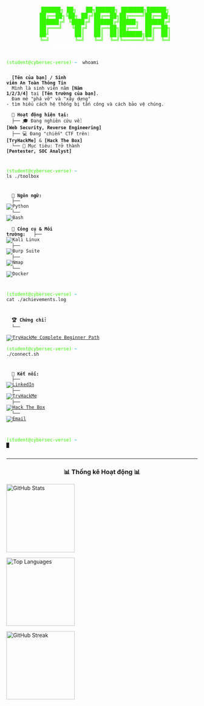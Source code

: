 <div align="center">
<pre style="font-family: 'Fira Code', 'Consolas', monospace; color: #36F700; border: none; background: none;">
  ██████╗ ██╗   ██╗██████╗ ███████╗██████╗
  ██╔══██╗╚██╗ ██╔╝██╔══██╗██╔════╝██╔══██╗
  ██████╔╝ ╚████╔╝ ██████╔╝█████╗  ██████╔╝
  ██╔═══╝   ╚██╔╝  ██╔══██╗██╔══╝  ██╔══██╗
  ██╝        ██║   ██║  ██║███████╗██║  ██║
  ╚═╝        ╚═╝   ╚═╝  ╚═╝╚══════╝╚═╝  ╚═╝
  <span style="color: #ffffff;">CYBERSECURITY STUDENT & CTF PLAYER</span>
</pre>
</div>

<div align="left" style="font-family: 'Fira Code', 'Consolas', monospace;">
<pre><code>
<span style="color: #36F700;">(student@cybersec-verse)</span><span style="color: #ffffff;">:</span><span style="color: #00A9E0;">~</span><span style="color: #ffffff;">$</span> whoami

<span style="color: #ffffff;">></span> <b>[Tên của bạn] / Sinh viên An Toàn Thông Tin</b>
<span style="color: #ffffff;">></span> 
<span style="color: #ffffff;">></span> Mình là sinh viên năm <b>[Năm 1/2/3/4]</b> tại <b>[Tên trường của bạn]</b>.
<span style="color: #ffffff;">></span> Đam mê "phá vỡ" và "xây dựng" - tìm hiểu cách hệ thống bị tấn công và cách bảo vệ chúng.
<span style="color: #ffffff;">></span> 
<span style="color: #ffffff;">></span> <b> Hoạt động hiện tại:</b>
<span style="color: #ffffff;">></span>   ├── 🎓 Đang nghiên cứu về: <b>[Web Security, Reverse Engineering]</b>
<span style="color: #ffffff;">></span>   ├── 💻 Đang "chiến" CTF trên: <b>[TryHackMe]</b> & <b>[Hack The Box]</b>
<span style="color: #ffffff;">></span>   └── 🎯 Mục tiêu: Trở thành <b>[Pentester, SOC Analyst]</b>


<span style="color: #36F700;">(student@cybersec-verse)</span><span style="color: #ffffff;">:</span><span style="color: #00A9E0;">~</span><span style="color: #ffffff;">$</span> ls ./toolbox

<span style="color: #ffffff;">></span> <b> Ngôn ngữ:</b>
<span style="color: #ffffff;">></span>   ├── <img src="https://img.shields.io/badge/Python-3776AB?style=flat-square&logo=python&logoColor=white" alt="Python"/>
<span style="color: #ffffff;">></span>   └── <img src="https://img.shields.io/badge/Bash-4EAA25?style=flat-square&logo=gnu-bash&logoColor=white" alt="Bash"/>
<span style="color: #ffffff;">></span> 
<span style="color: #ffffff;">></span> <b> Công cụ & Môi trường:</b>
<span style="color: #ffffff;">></span>   ├── <img src="https://img.shields.io/badge/Kali_Linux-557C94?style=flat-square&logo=kali-linux&logoColor=white" alt="Kali Linux"/>
<span style="color: #ffffff;">></span>   ├── <img src="https://img.shields.io/badge/Burp_Suite-FF6600?style=flat-square&logo=burp-suite&logoColor=white" alt="Burp Suite"/>
<span style="color: #ffffff;">></span>   ├── <img src="https://img.shields.io/badge/Nmap-00A9E0?style=flat-square&logo=nmap&logoColor=white" alt="Nmap"/>
<span style="color: #ffffff;">></span>   └── <img src="https://img.shields.io/badge/Docker-2496ED?style=flat-square&logo=docker&logoColor=white" alt="Docker"/>


<span style="color: #36F700;">(student@cybersec-verse)</span><span style="color: #ffffff;">:</span><span style="color: #00A9E0;">~</span><span style="color: #ffffff;">$</span> cat ./achievements.log

<span style="color: #ffffff;">></span> <b>🏆 Chứng chỉ:</b>
<span style="color: #ffffff;">></span>   └── <a href="https://tryhackme-certificates.s3-eu-west-1.amazonaws.com/THM-KXMR0TRRXP.pdf" target="_blank">
          <img src="https://img.shields.io/badge/TryHackMe-Complete_Beginner-88A111?style=flat-square&logo=tryhackme&logoColor=white" alt="TryHackMe Complete Beginner Path"/>
        </a>
<span style="color: #ffffff;">></span>       <span style="color: #36F700;">(student@cybersec-verse)</span><span style="color: #ffffff;">:</span><span style="color: #00A9E0;">~</span><span style="color: #ffffff;">$</span> ./connect.sh

<span style="color: #ffffff;">></span> <b>🔗 Kết nối:</b>
<span style="color: #ffffff;">></span>   ├── <a href="[Link LinkedIn của bạn]" target="_blank"><img src="https://img.shields.io/badge/LinkedIn-0077B5?style=flat-square&logo=linkedin&logoColor=white" alt="LinkedIn"/></a>
<span style="color: #ffffff;">></span>   ├── <a href="[Link profile TryHackMe của bạn]" target="_blank"><img src="https://img.shields.io/badge/TryHackMe-88A111?style=flat-square&logo=tryhackme&logoColor=white" alt="TryHackMe"/></a>
<span style="color: #ffffff;">></span>   ├── <a href="[Link profile Hack The Box của bạn]" target="_blank"><img src="https://img.shields.io/badge/Hack_The_Box-9FEF00?style=flat-square&logo=hack-the-box&logoColor=black" alt="Hack The Box"/></a>
<span style="color: #ffffff;">></span>   └── <a href="mailto:[Email của bạn]" target="_blank"><img src="https://img.shields.io/badge/Email-D14836?style=flat-square&logo=gmail&logoColor=white" alt="Email"/></a>

<span style="color: #36F700;">(student@cybersec-verse)</span><span style="color: #ffffff;">:</span><span style="color: #00A9E0;">~</span><span style="color: #ffffff;">$</span> █
</code></pre>
</div>

---

<h3 align="center">📊 Thống kê Hoạt động 📊</h3>

<p align="center">

  <img 
    height="180em" 
    src="https://github-readme-stats.vercel.app/api?username=TavMaBaoxihh&show_icons=true&theme=cyberpunk&rank_icon=github&count_private=true" 
    alt="GitHub Stats"
  />
  
  <img 
    height="180em" 
    src="https://github-readme-stats.vercel.app/api/top-langs/?username=TavMaBaoxihh&layout=compact&theme=cyberpunk" 
    alt="Top Languages"
  />
  
  <img 
    height="180em" 
    src="https://github-readme-streak-stats.vercel.app/?user=TavMaBaoxihh&theme=tokyonight" 
    alt="GitHub Streak"
  />
</p>
